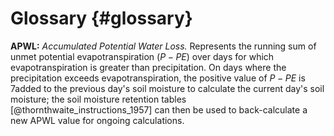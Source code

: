 # Glossary {#glossary}

**APWL:** *Accumulated Potential Water Loss.* Represents the running sum of unmet potential evapotranspiration ($P - PE$) over days for which evapotranspiration is greater than precipitation. On days where the precipitation exceeds evapotranspiration, the positive value of $P - PE$ is 7added to the previous day's soil moisture to calculate the current day's soil moisture; the soil moisture retention tables [@thornthwaite_instructions_1957] can then be used to back-calculate a new APWL value for ongoing calculations. 
